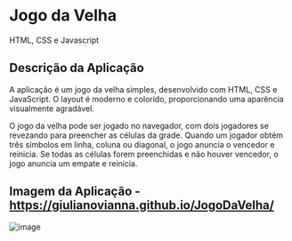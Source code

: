 # Jogo da Velha
HTML, CSS e Javascript

## Descrição da Aplicação

A aplicação é um jogo da velha simples, desenvolvido com HTML, CSS e JavaScript. O layout é moderno e colorido, proporcionando uma aparência visualmente agradável. 

O jogo da velha pode ser jogado no navegador, com dois jogadores se revezando para preencher as células da grade. Quando um jogador obtém três símbolos em linha, coluna ou diagonal, o jogo anuncia o vencedor e reinicia. Se todas as células forem preenchidas e não houver vencedor, o jogo anuncia um empate e reinicia.

## Imagem da Aplicação - https://giulianovianna.github.io/JogoDaVelha/

![image](https://user-images.githubusercontent.com/101942554/226778620-0e34375c-cb75-40da-9e9f-881435a2b245.png)

